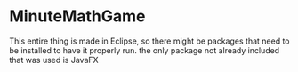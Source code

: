 # MinuteMathGame

This entire thing is made in Eclipse, so there might be packages that need to be installed to have it properly run. the only package not already included that was used is JavaFX
